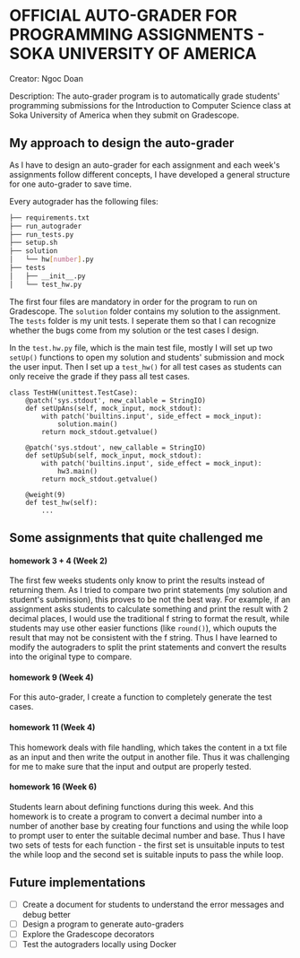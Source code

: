 # OFFICIAL AUTO-GRADER FOR PROGRAMMING ASSIGNMENTS - SOKA UNIVERSITY OF AMERICA

Creator: Ngoc Doan

Description: The auto-grader program is to automatically grade students' programming submissions for the Introduction to Computer Science class at Soka University of America when they submit on Gradescope.

## My approach to design the auto-grader

As I have to design an auto-grader for each assignment and each week's assignments follow different concepts, I have developed a general structure for one auto-grader to save time.

Every autograder has the following files:
```bash
├── requirements.txt
├── run_autograder
├── run_tests.py
├── setup.sh
├── solution
│   └── hw[number].py
├── tests
│   ├── __init__.py
│   └── test_hw.py
```

The first four files are mandatory in order for the program to run on Gradescope. The `solution` folder contains my solution to the assignment. The `tests` folder is my unit tests. I seperate them so that I can recognize whether the bugs come from my solution or the test cases I design.

In the `test.hw.py` file, which is the main test file, mostly I will set up two `setUp()` functions to open my solution and students' submission and mock the user input. Then I set up a `test_hw()` for all test cases as students can only receive the grade if they pass all test cases. 

```
class TestHW(unittest.TestCase):
    @patch('sys.stdout', new_callable = StringIO)
    def setUpAns(self, mock_input, mock_stdout):
        with patch('builtins.input', side_effect = mock_input):
            solution.main()
        return mock_stdout.getvalue()
    
    @patch('sys.stdout', new_callable = StringIO)
    def setUpSub(self, mock_input, mock_stdout):
        with patch('builtins.input', side_effect = mock_input):
            hw3.main()
        return mock_stdout.getvalue()
        
    @weight(9)
    def test_hw(self):
        ...
```

## Some assignments that quite challenged me 

#### homework 3 + 4 (Week 2)
The first few weeks students only know to print the results instead of returning them. As I tried to compare two print statements (my solution and student's submission), this proves to be not the best way. For example, if an assignment asks students to calculate something and print the result with 2 decimal places, I would use the traditional f string to format the result, while students may use other easier functions (like `round()`), which ouputs the result that may not be consistent with the f string. Thus I have learned to modify the autograders to split the print statements and convert the results into the original type to compare.
#### homework 9 (Week 4)
For this auto-grader, I create a function to completely generate the test cases.
#### homework 11 (Week 4)
This homework deals with file handling, which takes the content in a txt file as an input and then write the output in another file. Thus it was challenging for me to make sure that the input and output are properly tested.
#### homework 16 (Week 6)
Students learn about defining functions during this week. And this homework is to create a program to convert a decimal number into a number of another base by creating four functions and using the while loop to prompt user to enter the suitable decimal number and base. Thus I have two sets of tests for each function - the first set is unsuitable inputs to test the while loop and the second set is suitable inputs to pass the while loop.

## Future implementations
- [ ] Create a document for students to understand the error messages and debug better
- [ ] Design a program to generate auto-graders
- [ ] Explore the Gradescope decorators
- [ ] Test the autograders locally using Docker